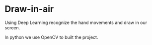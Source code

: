 # Draw-in-air
Using Deep Learning recognize the hand movements and draw in our screen.

In python we use OpenCV to built the project.
